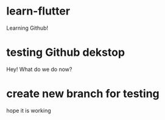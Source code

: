 # learn-flutter

Learning Github!

# testing Github dekstop
Hey! What do we do now?


# create new branch for testing
hope it is working